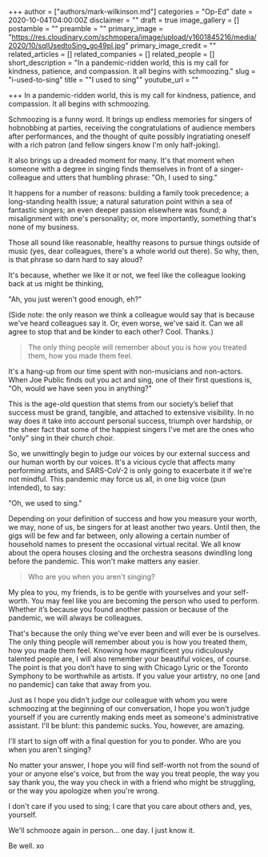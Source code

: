 +++
author = ["authors/mark-wilkinson.md"]
categories = "Op-Ed"
date = 2020-10-04T04:00:00Z
disclaimer = ""
draft = true
image_gallery = []
postamble = ""
preamble = ""
primary_image = "https://res.cloudinary.com/schmopera/image/upload/v1601845216/media/2020/10/sqIUsedtoSing_go49pl.jpg"
primary_image_credit = ""
related_articles = []
related_companies = []
related_people = []
short_description = "In a pandemic-ridden world, this is my call for kindness, patience, and compassion. It all begins with schmoozing."
slug = "i-used-to-sing"
title = "\"I used to sing\""
youtube_url = ""

+++
In a pandemic-ridden world, this is my call for kindness, patience, and compassion. It all begins with schmoozing.

Schmoozing is a funny word. It brings up endless memories for singers of hobnobbing at parties, receiving the congratulations of audience members after performances, and the thought of quite possibly ingratiating oneself with a rich patron (and fellow singers know I'm only half-joking).

It also brings up a dreaded moment for many. It's that moment when someone with a degree in singing finds themselves in front of a singer-colleague and utters that humbling phrase: "Oh, I used to sing."

It happens for a number of reasons: building a family took precedence; a long-standing health issue; a natural saturation point within a sea of fantastic singers; an even deeper passion elsewhere was found; a misalignment with one's personality; or, more importantly, something that's none of my business.

Those all sound like reasonable, healthy reasons to pursue things outside of music (yes, dear colleagues, there's a whole world out there). So why, then, is that phrase so darn hard to say aloud?

It's because, whether we like it or not, we feel like the colleague looking back at us might be thinking,

"Ah, you just weren't good enough, eh?"

(Side note: the only reason we think a colleague would say that is because we've heard colleagues say it. Or, even worse, we've said it. Can we all agree to stop that and be kinder to each other? Cool. Thanks.)

> The only thing people will remember about you is how you treated them, how you made them feel.

It's a hang-up from our time spent with non-musicians and non-actors. When Joe Public finds out you act and sing, one of their first questions is, "Oh, would we have seen you in anything?"

This is the age-old question that stems from our society’s belief that success must be grand, tangible, and attached to extensive visibility. In no way does it take into account personal success, triumph over hardship, or the sheer fact that some of the happiest singers I've met are the ones who "only" sing in their church choir.

So, we unwittingly begin to judge our voices by our external success and our human worth by our voices. It's a vicious cycle that affects many performing artists, and SARS-CoV-2 is only going to exacerbate it if we're not mindful. This pandemic may force us all, in one big voice (pun intended), to say:

"Oh, we used to sing."

Depending on your definition of success and how you measure your worth, we may, none of us, be singers for at least another two years. Until then, the gigs will be few and far between, only allowing a certain number of household names to present the occasional virtual recital. We all know about the opera houses closing and the orchestra seasons dwindling long before the pandemic. This won't make matters any easier.

> Who are you when you aren't singing?

My plea to you, my friends, is to be gentle with yourselves and your self-worth. You may feel like you are becoming the person who used to perform. Whether it’s because you found another passion or because of the pandemic, we will always be colleagues.

That's because the only thing we've ever been and will ever be is ourselves. The only thing people will remember about you is how you treated them, how you made them feel. Knowing how magnificent you ridiculously talented people are, I will also remember your beautiful voices, of course. The point is that you don’t have to sing with Chicago Lyric or the Toronto Symphony to be worthwhile as artists. If you value your artistry, no one \[and no pandemic\] can take that away from you.

Just as I hope you didn't judge our colleague with whom you were schmoozing at the beginning of our conversation, I hope you won’t judge yourself if you are currently making ends meet as someone's administrative assistant. I'll be blunt: this pandemic sucks. You, however, are amazing.

I'll start to sign off with a final question for you to ponder. Who are you when you aren't singing?

No matter your answer, I hope you will find self-worth not from the sound of your or anyone else's voice, but from the way you treat people, the way you say thank you, the way you check in with a friend who might be struggling, or the way you apologize when you're wrong.

I don't care if you used to sing; I care that you care about others and, yes, yourself.

We'll schmooze again in person… one day. I just know it.

Be well. xo
